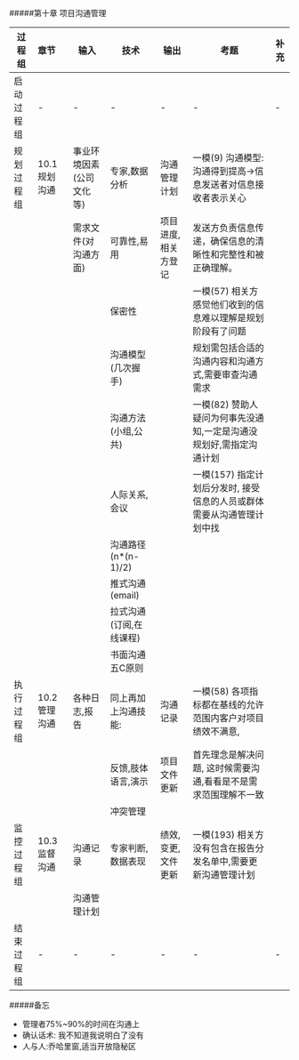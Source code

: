 

#####第十章 项目沟通管理

|过程组|章节|输入|技术|输出|考题|补充|
| --- |:--|---------------------------|---|--|--|--|
|启动过程组|-|-|-|-|-|-|
|规划过程组|10.1 规划沟通|事业环境因素(公司文化等)| 专家,数据分析               | 沟通管理计划 |一模(9) 沟通模型:沟通得到提高->信息发送者对信息接收者表示关心||
|||需求文件(对沟通方面)| 可靠性,易用 | 项目进度,相关方登记 |发送方负责信息传递，确保信息的清晰性和完整性和被正确理解。||
|||| 保密性 | |一模(57) 相关方感觉他们收到的信息难以理解是规划阶段有了问题||
|||| 沟通模型(几次握手) | |规划需包括合适的沟通内容和沟通方式,需要审查沟通需求||
|||| 沟通方法(小组,公共) | |一模(82) 赞助人疑问为何事先没通知,一定是沟通没规划好,需指定沟通计划||
|||| 人际关系,会议 | |一模(157) 指定计划后分发时, 接受信息的人员或群体需要从沟通管理计划中找||
|||| 沟通路径(n*(n-1)/2) | |||
|||| 推式沟通(email) | |||
|||| 拉式沟通(订阅,在线课程) | |||
|||| 书面沟通五C原则 | |||
|执行过程组|10.2 管理沟通|各种日志,报告|同上再加上沟通技能:|沟通记录|一模(58) 各项指标都在基线的允许范围内客户对项目绩效不满意,||
||||反馈,肢体语言,演示|项目文件更新|首先理念是解决问题, 这时候需要沟通,看看是不是需求范围理解不一致||
||||冲突管理||||
|监控过程组|10.3 监督沟通| 沟通记录 | 专家判断,数据表现 | 绩效,变更,文件更新 | 一模(193) 相关方没有包含在报告分发名单中,需要更新沟通管理计划 ||
||| 沟通管理计划 | | | ||
|结束过程组|-|-|-|-|-|-|

#####备忘

- 管理者75%~90%的时间在沟通上 
- 确认话术: 我不知道我说明白了没有
- 人与人:乔哈里窗,适当开放隐秘区